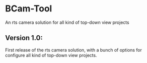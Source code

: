 # BCam-Tool
An rts camera solution for all kind of top-down view projects

## Version 1.0:
First release of the rts camera solution, with a bunch of options 
for configure all kind of top-down view projects.

